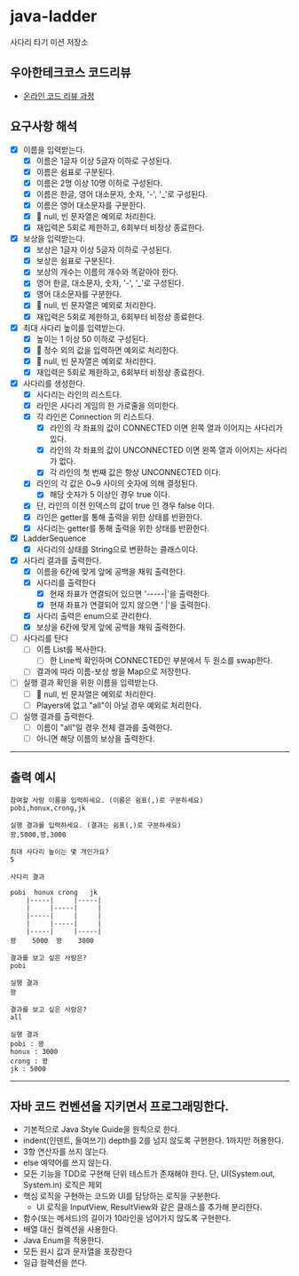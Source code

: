 # java-ladder

사다리 타기 미션 저장소

## 우아한테크코스 코드리뷰

- [온라인 코드 리뷰 과정](https://github.com/woowacourse/woowacourse-docs/blob/master/maincourse/README.md)

## 요구사항 해석

- [x] 이름을 입력받는다.
  - [x] 이름은 1글자 이상 5글자 이하로 구성된다.
  - [x] 이름은 쉼표로 구분된다.
  - [x] 이름은 2명 이상 10명 이하로 구성된다.
  - [x] 이름은 한글, 영어 대소문자, 숫자, '-', '_'로 구성된다.
  - [x] 이름은 영어 대소문자를 구분한다.
  - [x] 👀 null, 빈 문자열은 예외로 처리한다.
  - [x] 재입력은 5회로 제한하고, 6회부터 비정상 종료한다.

- [x] 보상을 입력받는다.
  - [x] 보상은 1글자 이상 5글자 이하로 구성된다.
  - [x] 보상은 쉼표로 구분된다.
  - [x] 보상의 개수는 이름의 개수와 똑같아야 한다.
  - [x] 영어 한글, 대소문자, 숫자, '-', '_'로 구성된다.
  - [x] 영어 대소문자를 구분한다.
  - [x] 👀 null, 빈 문자열은 예외로 처리한다.
  - [x] 재입력은 5회로 제한하고, 6회부터 비정상 종료한다.

- [x] 최대 사다리 높이를 입력받는다.
  - [x] 높이는 1 이상 50 이하로 구성된다.
  - [x] 👀 정수 외의 값을 입력하면 예외로 처리한다.
  - [x] 👀 null, 빈 문자열은 예외로 처리한다.
  - [x] 재입력은 5회로 제한하고, 6회부터 비정상 종료한다.

- [x] 사다리를 생성한다.
  - [x] 사다리는 라인의 리스트다.
  - [x] 라인은 사다리 게임의 한 가로줄을 의미한다.
  - [x] 각 라인은 Connection 의 리스트다.
    - [x] 라인의 각 좌표의 값이 CONNECTED 이면 왼쪽 열과 이어지는 사다리가 있다.
    - [x] 라인의 각 좌표의 값이 UNCONNECTED 이면 왼쪽 열과 이어지는 사다리가 없다.
    - [x] 각 라인의 첫 번째 값은 항상 UNCONNECTED 이다.
  - [x] 라인의 각 값은 0~9 사이의 숫자에 의해 결정된다.
    - [x] 해당 숫자가 5 이상인 경우 true 이다.
  - [x] 단, 라인의 이전 인덱스의 값이 true 인 경우 false 이다.
  - [x] 라인은 getter를 통해 출력을 위한 상태를 반환한다.
  - [x] 사다리는 getter를 통해 출력을 위한 상태를 반환한다.

- [x] LadderSequence
  - [x] 사다리의 상태를 String으로 변환하는 클래스이다.
 
- [x] 사다리 결과를 출력한다.
  - [x] 이름을 6칸에 맞게 앞에 공백을 채워 출력한다.
  - [x] 사다리를 출력한다
    - [x] 현재 좌표가 연결되어 있으면 '-----|'을 출력한다.
    - [x] 현재 좌표가 연결되어 있지 않으면 '     |'을 출력한다.
  - [x] 사다리 출력은 enum으로 관리한다.
  - [x] 보상을 6칸에 맞게 앞에 공백을 채워 출력한다.

- [ ] 사다리를 탄다
  - [ ] 이름 List를 복사한다.
    - [ ] 한 Line씩 확인하며 CONNECTED인 부분에서 두 원소를 swap한다.
  - [ ] 결과에 따라 이름-보상 쌍을 Map으로 저장한다.

- [ ] 실행 결과 확인을 위한 이름을 입력받는다.
  - [ ] 👀 null, 빈 문자열은 예외로 처리한다.
  - [ ] Players에 없고 "all"이 아닐 경우 예외로 처리한다.

- [ ] 실행 결과를 출력한다.
  - [ ] 이름이 "all"일 경우 전체 결과를 출력한다.
  - [ ] 아니면 해당 이름의 보상을 출력한다.

---

## 출력 예시
```
참여할 사람 이름을 입력하세요. (이름은 쉼표(,)로 구분하세요)
pobi,honux,crong,jk

실행 결과를 입력하세요. (결과는 쉼표(,)로 구분하세요)
꽝,5000,꽝,3000

최대 사다리 높이는 몇 개인가요?
5

사다리 결과

pobi  honux crong   jk
    |-----|     |-----|
    |     |-----|     |
    |-----|     |     |
    |     |-----|     |
    |-----|     |-----|
꽝    5000  꽝    3000

결과를 보고 싶은 사람은?
pobi

실행 결과
꽝

결과를 보고 싶은 사람은?
all

실행 결과
pobi : 꽝
honux : 3000
crong : 꽝
jk : 5000
```

---

## 자바 코드 컨벤션을 지키면서 프로그래밍한다.
- 기본적으로 Java Style Guide을 원칙으로 한다.
- indent(인덴트, 들여쓰기) depth를 2를 넘지 않도록 구현한다. 1까지만 허용한다.
- 3항 연산자를 쓰지 않는다.
- else 예약어를 쓰지 않는다.
- 모든 기능을 TDD로 구현해 단위 테스트가 존재해야 한다. 단, UI(System.out, System.in) 로직은 제외
- 핵심 로직을 구현하는 코드와 UI를 담당하는 로직을 구분한다.
  - UI 로직을 InputView, ResultView와 같은 클래스를 추가해 분리한다.
- 함수(또는 메서드)의 길이가 10라인을 넘어가지 않도록 구현한다.
- 배열 대신 컬렉션을 사용한다.
- Java Enum을 적용한다.
- 모든 원시 값과 문자열을 포장한다
- 일급 컬렉션을 쓴다.
